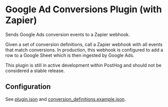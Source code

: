 # Google Ad Conversions Plugin (with Zapier)

Sends Google Ads conversion events to a Zapier webhook.

Given a set of conversion definitions, call a Zapier webhook with all events that match conversions. In production, this webhook is configured to add a row to a Google Sheet which is then ingested by Google Ads.

This plugin is still in active development within PostHog and should not be considered a stable release.

## Configuration

See [plugin.json](/plugin.json) and [conversion_definitions.example.json](/conversion_definitions.example.json).

